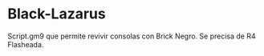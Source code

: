 # Black-Lazarus
Script.gm9 que permite revivir consolas con Brick Negro. Se precisa de R4 Flasheada. 
